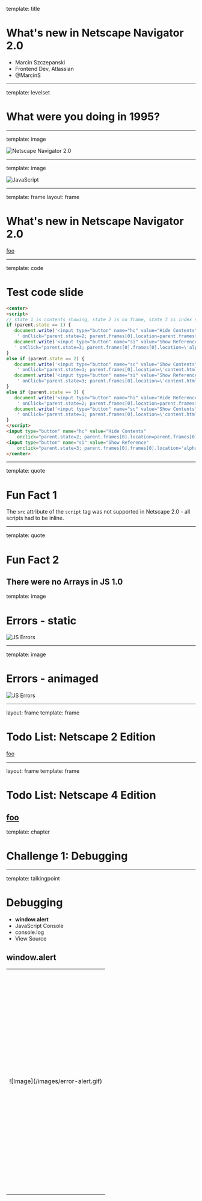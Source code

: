 template: title

# What's new in Netscape Navigator 2.0

* Marcin Szczepanski
* Frontend Dev, Atlassian
* @MarcinS
---
template: levelset

# What were you doing in 1995?

---
template: image

![Netscape Navigator 2.0](/images/nn2.gif)

---
template: image

![JavaScript](/images/jslogo.gif)

---
template: frame
layout: frame

# What's new in Netscape Navigator 2.0

[foo](/docsample/index.html)

---
template: code

# Test code slide

```html
<center>
<script>
// state 1 is contents showing, state 2 is no frame, state 3 is index showing
if (parent.state == 1) {
   document.write('<input type="button" name="hc" value="Hide Contents"' +
    ' onClick="parent.state=2; parent.frames[0].location=parent.frames[0].frames[1].location; history.go(0)">')
   document.write('<input type="button" name="si" value="Show Reference"' +
   ' onClick="parent.state=3; parent.frames[0].frames[0].location=\'alpha.html\'; history.go(0)">')
}
else if (parent.state == 2) {
   document.write('<input type="button" name="sc" value="Show Contents"' + 
    ' onClick="parent.state=1; parent.frames[0].location=\'content.html\'; history.go(0)">')
   document.write('<input type="button" name="si" value="Show Reference"' + 
    ' onClick="parent.state=3; parent.frames[0].location=\'content.html\'; history.go(0)">')
}
else if (parent.state == 3) {
   document.write('<input type="button" name="hi" value="Hide Reference"' +
    ' onClick="parent.state=2; parent.frames[0].location=parent.frames[0].frames[1].location; history.go(0)">')
   document.write('<input type="button" name="sc" value="Show Contents"' +
    ' onClick="parent.state=1; parent.frames[0].location=\'content.html\'; history.go(0)">')
}
</script>
<input type="button" name="hc" value="Hide Contents" 
    onclick="parent.state=2; parent.frames[0].location=parent.frames[0].frames[1].location; history.go(0)">
<input type="button" name="si" value="Show Reference" 
    onclick="parent.state=3; parent.frames[0].frames[0].location='alpha.html'; history.go(0)">
</center>
```
---
template: quote

# Fun Fact 1

The `src` attribute of the `script` tag was not supported in Netscape 2.0 - all scripts had to be inline.

---
template: quote

# Fun Fact 2

There were no Arrays in JS 1.0
---
template: image

# Errors - static
![JS Errors](/images/jserrors-static.gif)

---
template: image

# Errors - animaged

![JS Errors](/images/jserrors.gif)

---
layout: frame
template: frame

# Todo List: Netscape 2 Edition

[foo](/todo1.html)

<!-- NETSCAPE 4 BELOW THIS POINT -->
---

layout: frame
template: frame

# Todo List: Netscape 4 Edition

[foo](/todo/todo2.html)
---
template: chapter

# Challenge 1: Debugging
---
template: talkingpoint

# Debugging

* **window.alert**
* JavaScript Console
* console.log
* View Source

## window.alert

<table width=100% height=100%><tr><td valign=center align=center height=600>
![Image](/images/error-alert.gif)
</td></tr></table>
---
template: talkingpoint

# Debugging

* window.alert
* **JavaScript Console**
* console.log
* View Source


## Error notification

<table width=100% height=100%><tr><td valign=center align=center height=600>
![Image](/images/error-trigger.gif)
</td></tr></table>

---
template: talkingpoint

# Debugging

* window.alert
* **JavaScript Console**
* console.log
* View Source


## JavaScript console

<table width=100% height=100%><tr><td valign=center align=center height=600>
![Image](/images/error-console.gif)
</td></tr></table>

---
template: talkingpoint

# Debugging

* window.alert
* JavaScript Console
* **console.log**
* View Source

## Can we implement a console?

<layer id="console-example" src=/console-example.html left=400></layer>

---
template: talkingpoint

# Debugging

* window.alert
* JavaScript Console
* console.log
* **View Source**

<table width=100% height=100%><tr><td valign=center align=center height=600>
![Image](/images/view-source.gif)
</td></tr></table>


---
template: chapter

# Challenge 2: CSS === "CSS"

---
template: chapter

# Challenge 3: Events

---
template: chapter

# Challenge 4: Layer Limitations

---
template: body
theme: light

# Early browser version history

<p>
<table color=#000000 cellpadding=10 cellspacing=1 border=1 width=50%> 
    <tr>
        <th width=33%><font size=4>Year</th>
        <th width=33%><font size=4>Netscape</tH>
        <th width=33%><font size=4>Internet Explorer</th>
    </tr>
    <tr>
        <td><font size=6>1995</td>
        <td><font size=6>2.0</td>
        <td><font size=6>2.0</td>        
    </tr>
    <tr>
        <td><font size=6>1996</td>
        <td><font size=6>3.0</td>
        <td><font size=6>3.0</td>
    </tr>
    <tr>
        <td><font size=6>1997</td>
        <td><font size=6>4.0</td>
        <td><font size=6>4.0</td>
    </tr>
    <tr>
        <td><font size=6>1999</td>
        <td>&nbsp;</td>
        <td><font size=6>5.0</td>
    </tr>
    <tr>
        <td><font size=6>2000</td>
        <td><font size=6>6.0</td>
        <td>&nbsp;</td>
    </tr>
    <tr>
        <td><font size=6>2001</td>
        <td>&nbsp;</td>
        <td><font size=6>6.0</td>
    </tr>
</table>
</p>